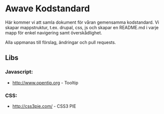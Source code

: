 # Awave Kodstandard

Här kommer vi att samla dokument för våran gemensamma kodstandard.
Vi skapar mappstruktur, t.ex. drupal, css, js och skapar en README.md i varje mapp för
enkel navigering samt överskådlighet.

Alla uppmanas till förslag, ändringar och pull requests.


## Libs
### Javascript:
* http://www.opentip.org - Tooltip

### CSS:
* http://css3pie.com/ - CSS3 PIE
